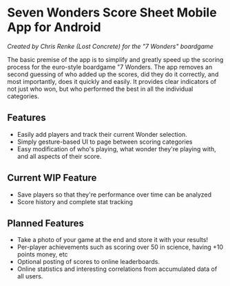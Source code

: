 Seven Wonders Score Sheet Mobile App for Android
================================================
*Created by Chris Renke (Lost Concrete) for the "7 Wonders" boardgame*

The basic premise of the app is to simplify and greatly speed up the scoring
process for the euro-style boardgame "7 Wonders. The app removes an second
guessing of who added up the scores, did they do it correctly, and most
importantly, does it quickly and easily.  It provides clear indicators of not
just who won, but who performed the best in all the individual categories.

Features
--------
- Easily add players and track their current Wonder selection.
- Simply gesture-based UI to page between scoring categories
- Easy modification of who's playing, what wonder they're playing with, and all aspects of their score.

Current WIP Feature
-------------------
- Save players so that they're performance over time can be analyzed
- Score history and complete stat tracking

Planned Features
----------------
- Take a photo of your game at the end and store it with your results!
- Per-player achievements such as scoring over 50 in science, having +10 points money, etc
- Optional posting of scores to online leaderboards.
- Online statistics and interesting correlations from accumulated data of all users.

